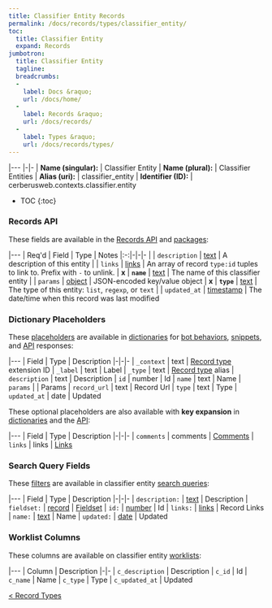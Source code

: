 ```yaml
---
title: Classifier Entity Records
permalink: /docs/records/types/classifier_entity/
toc:
  title: Classifier Entity
  expand: Records
jumbotron:
  title: Classifier Entity
  tagline: 
  breadcrumbs:
  -
    label: Docs &raquo;
    url: /docs/home/
  -
    label: Records &raquo;
    url: /docs/records/
  -
    label: Types &raquo;
    url: /docs/records/types/
---
```


|---
|-|-
| **Name (singular):** | Classifier Entity
| **Name (plural):** | Classifier Entities
| **Alias (uri):** | classifier_entity
| **Identifier (ID):** | cerberusweb.contexts.classifier.entity

* TOC
{:toc}

### Records API

These fields are available in the [Records API](/docs/api/endpoints/records/) and [packages](/docs/packages/):

|---
| Req'd | Field | Type | Notes
|:-:|-|-|-
|   | `description` | [text](/docs/records/fields/types/text/) | A description of this entity 
|   | `links` | [links](/docs/records/fields/types/links/) | An array of record `type:id` tuples to link to. Prefix with `-` to unlink. 
| **x** | **`name`** | [text](/docs/records/fields/types/text/) | The name of this classifier entity 
|   | `params` | [object](/docs/records/fields/types/object/) | JSON-encoded key/value object 
| **x** | **`type`** | [text](/docs/records/fields/types/text/) | The type of this entity: `list`, `regexp`, or `text` 
|   | `updated_at` | [timestamp](/docs/records/fields/types/timestamp/) | The date/time when this record was last modified 

### Dictionary Placeholders

These [placeholders](/docs/bots/scripting/placeholders/) are available in [dictionaries](/docs/bots/behaviors/dictionaries/) for [bot behaviors](/docs/bots/behaviors/), [snippets](/docs/snippets/), and [API](/docs/api/) responses:

|---
| Field | Type | Description
|-|-|-
| `_context` | text | [Record type](/docs/records/types/) extension ID
| `_label` | text | Label
| `_type` | text | [Record type](/docs/records/types/) alias
| `description` | text | Description
| `id` | number | Id
| `name` | text | Name
| `params` |  | Params
| `record_url` | text | Record Url
| `type` | text | Type
| `updated_at` | date | Updated

These optional placeholders are also available with **key expansion** in [dictionaries](/docs/bots/behaviors/dictionaries/key-expansion/) and the [API](/docs/api/responses/#expanding-keys-in-api-requests):

|---
| Field | Type | Description
|-|-|-
| `comments` | comments | [Comments](/docs/bots/behaviors/dictionaries/key-expansion/#comments)
| `links` | links | [Links](/docs/bots/behaviors/dictionaries/key-expansion/#links)
	
### Search Query Fields

These [filters](/docs/search/#filters) are available in classifier entity [search queries](/docs/search/):

|---
| Field | Type | Description
|-|-|-
| `description:` | [text](/docs/search/filters/text/) | Description
| `fieldset:` | [record](/docs/search/#deep-search) | [Fieldset](/docs/records/types/custom_fieldset/)
| `id:` | [number](/docs/search/filters/numbers/) | Id
| `links:` | [links](/docs/search/filters/links/) | Record Links
| `name:` | [text](/docs/search/filters/text/) | Name
| `updated:` | [date](/docs/search/filters/dates/) | Updated
	
### Worklist Columns

These columns are available on classifier entity [worklists](/docs/worklists/):

|---
| Column | Description
|-|-
| `c_description` | Description
| `c_id` | Id
| `c_name` | Name
| `c_type` | Type
| `c_updated_at` | Updated

<div class="section-nav">
	<div class="left">
		<a href="/docs/records/types/" class="prev">&lt; Record Types</a>
	</div>
	<div class="right align-right">
	</div>
</div>
<div class="clear"></div>